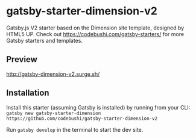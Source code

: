 # gatsby-starter-dimension-v2
Gatsby.js V2 starter based on the Dimension site template, designed by HTML5 UP. Check out https://codebushi.com/gatsby-starters/ for more Gatsby starters and templates.

## Preview

http://gatsby-dimension-v2.surge.sh/

## Installation

Install this starter (assuming Gatsby is installed) by running from your CLI:
`gatsby new gatsby-starter-dimension https://github.com/codebushi/gatsby-starter-dimension-v2`

Run `gatsby develop` in the terminal to start the dev site.